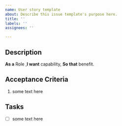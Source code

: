 ```yaml
---
name: User story template
about: Describe this issue template's purpose here.
title: ''
labels: ''
assignees: ''

---
```


## Description
**As a** Role ,**I want** capability, **So that** benefit.


## Acceptance Criteria
1. some text here


## Tasks
- [ ] some text here
